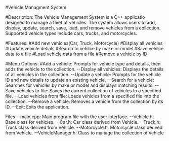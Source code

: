 #Vehicle Managment System

#Description:
The Vehicle Management System is a C++ applicatio designed to manage a fleet of vehicles. The system allows users to add, display, update, search, save, load, and remove vehicles from a collection. Supported vehicle types include cars, trucks, and motorcycles. 

#Features:
  #Add new vehicles(Car, Truck, Motorcycle)
  #Display all vehicles
  #Update vehicle detials
  #Search fo vehilce by make or model
  #Save vehilce data to a file
  #Load vehicle data from a file
  #Remove a vehicle by ID

#Menu Options:
  #Add a vehicle: Prompts for vehicle type and details, then adds the vehicle to the collection.
--Display all vehicles: Displays the details of all vehicles in the collection.
--Update a vehicle: Prompts for the vehicle ID and new details to update an existing vehicle.
--Search for a vehicle: Searches for vehicles by make or model and displays matching results.
--Save vehicles to file: Saves the current collection of vehicles to a specified file.
--Load vehicles from file: Loads vehicles from a specified file into the collection.
--Remove a vehicle: Removes a vehicle from the collection by its ID.
--Exit: Exits the application.

Files
--main.cpp: Main program file with the user interface.
--Vehicle.h: Base class for vehicles.
--Car.h: Car class derived from Vehicle.
--Truck.h: Truck class derived from Vehicle.
--Motorcycle.h: Motorcycle class derived from Vehicle.
--VehicleManager.h: Class to manage the collection of vehicle
